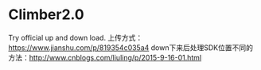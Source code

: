 # Climber2.0
Try official up and down load.
上传方式：https://www.jianshu.com/p/819354c035a4
down下来后处理SDK位置不同的方法：http://www.cnblogs.com/liuling/p/2015-9-16-01.html
